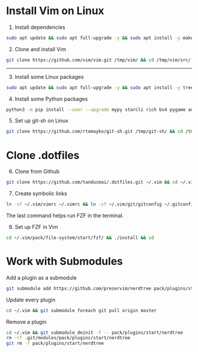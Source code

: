 # Install Vim on Linux

1. Install dependencies

```bash
sudo apt update && sudo apt full-upgrade -y && sudo apt install -y make build-essential libncurses5-dev git
```

2. Clone and install Vim

```bash
git clone https://github.com/vim/vim.git /tmp/vim/ && cd /tmp/vim/src/ && make && sudo make install && cd /tmp/ && rm -rf vim/ && cd
```

---

3. Install some Linux packages

```bash
sudo apt update && sudo apt full-upgrade -y && sudo apt install -y tree figlet hugo python3 python3-pip pandoc texlive-latex-extra sqlformat python3-q-text-as-data net-tools ipcalc vsftpd nethogs nmap aircrack-ng fd-find mlocate
```

4. Install some Python packages

```bash
python3 -m pip install --user --upgrade mypy starcli rich bs4 pygame autopep8 pytest
```

5. Set up git-sh on Linux

```bash
git clone https://github.com/rtomayko/git-sh.git /tmp/git-sh/ && cd /tmp/git-sh/ && make && sudo make install && cd /tmp/ && rm -rf git-sh/ && cd
```

# Clone .dotfiles

6. Clone from Github

```bash
git clone https://github.com/tanducmai/.dotfiles.git ~/.vim && cd ~/.vim && git submodule update --init --recursive --remote
```

7. Create symbolic links

```bash
ln -sf ~/.vim/vimrc ~/.vimrc && ln -sf ~/.vim/git/gitconfig ~/.gitconfig && ln -sf ~/.vim/bashrc ~/.bashrc && ln -sf $(which fdfind) ~/.local/bin/fd
```

The last command helps run FZF in the terminal.

8. Set up FZF in Vim

```bash
cd ~/.vim/pack/file-system/start/fzf/ && ./install && cd
```

# Work with Submodules

Add a plugin as a submodule

```bash
git submodule add https://github.com/preservim/nerdtree pack/plugins/start/nerdtree
```

Update every plugin

```bash
cd ~/.vim && git submodule foreach git pull origin master
```

Remove a plugin

```bash
cd ~/.vim && git submodule deinit -f -- pack/plugins/start/nerdtree
rm -rf .git/modules/pack/plugins/start/nerdtree
git rm -f pack/plugins/start/nerdtree
```
